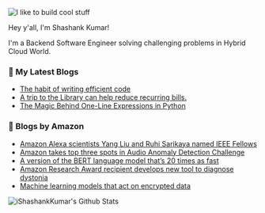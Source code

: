 ![I like to build cool stuff](https://res.cloudinary.com/dt8g3rhcy/image/upload/v1595929574/i_like_to_build_cool_shit._1_nzbwjh.png)

Hey y'all, I'm Shashank Kumar! 

I'm a Backend Software Engineer solving challenging problems in Hybrid Cloud World.

### 📕 My Latest Blogs
<!-- BLOG-POST-LIST:START -->
- [The habit of writing efficient code](https://medium.com/@ishashankkumar/the-habit-of-writing-efficient-code-153b05f04269?source=rss-d24dda280d5f------2)
- [A trip to the Library can help reduce recurring bills.](https://medium.com/swlh/a-trip-to-the-library-can-help-reduce-recurring-bills-23bca495cdf5?source=rss-d24dda280d5f------2)
- [The Magic Behind One-Line Expressions in Python](https://medium.com/swlh/the-magic-behind-one-line-expressions-in-python-816c10180c5c?source=rss-d24dda280d5f------2)
<!-- BLOG-POST-LIST:END -->

### 📕 Blogs by Amazon
<!-- AMAZON-BLOG-POST-LIST:START -->
- [Amazon Alexa scientists Yang Liu and Ruhi Sarikaya named IEEE Fellows](https://www.amazon.science/latest-news/amazon-alexa-scientists-yang-liu-and-ruhi-sarikaya-named-ieee-fellows)
- [Amazon takes top three spots in Audio Anomaly Detection Challenge](https://www.amazon.science/blog/amazon-takes-top-three-spots-in-audio-anomaly-detection-challenge)
- [A version of the BERT language model that’s 20 times as fast](https://www.amazon.science/blog/a-version-of-the-bert-language-model-thats-20-times-as-fast)
- [Amazon Research Award recipient develops new tool to diagnose dystonia](https://www.amazon.science/latest-news/amazon-research-award-recipient-develops-new-tool-to-diagnose-dystonia)
- [Machine learning models that act on encrypted data](https://www.amazon.science/blog/machine-learning-models-that-act-on-encrypted-data)
<!-- AMAZON-BLOG-POST-LIST:END -->



<img align="center" alt="iShashankKumar's Github Stats" src="https://github-readme-stats.vercel.app/api?username=ishashankkumar&show_icons=true&hide_border=true" />
